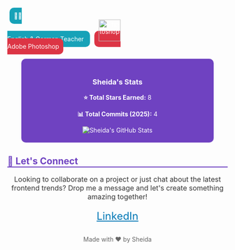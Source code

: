 <span style="text-align: center; padding: 10px; background: #17a2b8; color: white; border-radius: 10px; margin: 5px;">
      👩‍🏫<br>English & German Teacher
    </span>
    <span style="text-align: center; padding: 10px; background: #dc3545; color: white; border-radius: 10px; margin: 5px;">
      <img src="https://skillicons.dev/icons?i=photoshop" alt="Photoshop" width="50" height="50">
      <br>Adobe Photoshop
    </span>
  </div>

  <div style="background: #6f42c1; color: white; padding: 20px; border-radius: 10px; max-width: 400px; margin: 20px auto; text-align: center;">
    <h3>Sheida's Stats</h3>
    <p><strong>⭐ Total Stars Earned:</strong> 8</p>
    <p><strong>📊 Total Commits (2025):</strong> 4</p>
    <img src="https://github-readme-stats.vercel.app/api?username=sheidamht&show_icons=true&theme=radical" alt="Sheida's GitHub Stats" />
  </div>

  <h2 style="color: #6f42c1; border-bottom: 2px solid #6f42c1;">💖 Let's Connect</h2>
  <p style="font-size: 16px; color: #333; max-width: 600px; margin: 0 auto; text-align: center;">
    Looking to collaborate on a project or just chat about the latest frontend trends? Drop me a message and let's create something amazing together!
  </p>

  <div style="display: flex; justify-content: center; gap: 20px; margin-top: 20px;">
    <a href="https://linkedin.com/in/sheidamht" style="color: #0077b5; font-size: 24px;">LinkedIn</a>
  </div>

  <p style="text-align: center; color: #666; margin-top: 30px;">Made with ❤️ by Sheida</p>
</div>
